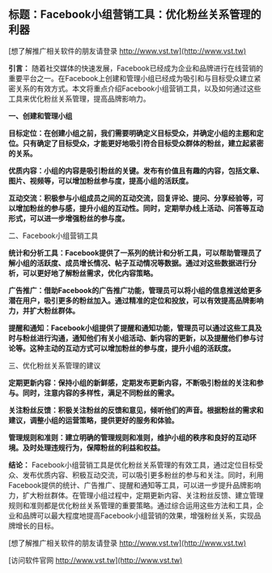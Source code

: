 ## **标题：Facebook小组营销工具：优化粉丝关系管理的利器**

[想了解推广相关软件的朋友请登录 http://www.vst.tw](http://www.vst.tw)

**引言：**
随着社交媒体的快速发展，Facebook已经成为企业和品牌进行在线营销的重要平台之一。在Facebook上创建和管理小组已经成为吸引和与目标受众建立紧密关系的有效方式。本文将重点介绍Facebook小组营销工具，以及如何通过这些工具来优化粉丝关系管理，提高品牌影响力。

**一、创建和管理小组**

**目标定位：在创建小组之前，我们需要明确定义目标受众，并确定小组的主题和定位。只有确定了目标受众，才能更好地吸引符合目标受众群体的粉丝，建立起紧密的关系。**

**优质内容：小组的内容是吸引粉丝的关键。发布有价值且有趣的内容，包括文章、图片、视频等，可以增加粉丝参与度，提高小组的活跃度。**

**互动交流：积极参与小组成员之间的互动交流，回复评论、提问、分享经验等，可以增加粉丝的参与感，提升小组的互动性。同时，定期举办线上活动、问答等互动形式，可以进一步增强粉丝的参与度。**

二、Facebook小组营销工具

**统计和分析工具：Facebook提供了一系列的统计和分析工具，可以帮助管理员了解小组的活跃度、成员增长情况、帖子互动情况等数据。通过对这些数据进行分析，可以更好地了解粉丝需求，优化内容策略。**

**广告推广：借助Facebook的广告推广功能，管理员可以将小组的信息推送给更多潜在用户，吸引更多的粉丝加入。通过精准的定位和投放，可以有效提高品牌影响力，并扩大粉丝群体。**

**提醒和通知：Facebook小组提供了提醒和通知功能，管理员可以通过这些工具及时与粉丝进行沟通，通知他们有关小组活动、新内容的更新，以及提醒他们参与讨论等。这种主动的互动方式可以增加粉丝的参与度，提升小组的活跃度。**

三、优化粉丝关系管理的建议

**定期更新内容：保持小组的新鲜感，定期发布更新内容，不断吸引粉丝的关注和参与。同时，注意内容的多样性，满足不同粉丝的需求。**

**关注粉丝反馈：积极关注粉丝的反馈和意见，倾听他们的声音。根据粉丝的需求和建议，调整小组的运营策略，提供更好的服务和体验。**

**管理规则和准则：建立明确的管理规则和准则，维护小组的秩序和良好的互动环境。及时处理违规行为，保障粉丝的利益和权益。**

**结论：**
Facebook小组营销工具是优化粉丝关系管理的有效工具，通过定位目标受众、发布优质内容、积极互动交流，可以吸引更多粉丝的参与和关注。同时，利用Facebook提供的统计、广告推广、提醒和通知等工具，可以进一步提升品牌影响力，扩大粉丝群体。在管理小组过程中，定期更新内容、关注粉丝反馈、建立管理规则和准则都是优化粉丝关系管理的重要策略。通过综合运用这些方法和工具，企业和品牌可以最大程度地提高Facebook小组营销的效果，增强粉丝关系，实现品牌增长的目标。

[想了解推广相关软件的朋友请登录 http://www.vst.tw](http://www.vst.tw)


[访问软件官网 http://www.vst.tw](http://www.vst.tw)
